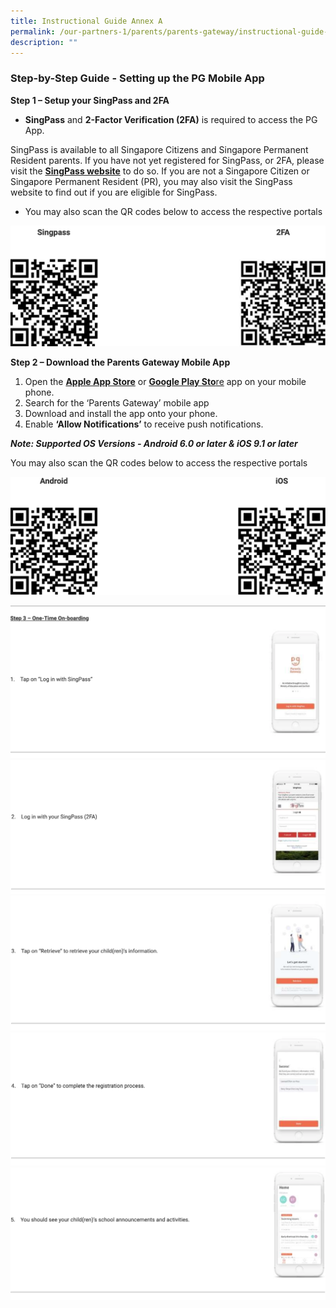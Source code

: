 ```yaml
---
title: Instructional Guide Annex A
permalink: /our-partners-1/parents/parents-gateway/instructional-guide-annex-a/
description: ""
---
```

### Step-by-Step Guide - Setting up the PG Mobile App

**Step 1 – Setup your SingPass and 2FA** 

  

*   **SingPass** and **2-Factor Verification (2FA)** is required to access the PG App. 

SingPass is available to all Singapore Citizens and Singapore Permanent Resident parents. If you have not yet registered for SingPass, or 2FA, please visit the [**SingPass website**](https://www.singpass.gov.sg/spauth/login/loginpage?URL=%2F&TAM_OP=login) to do so. If you are not a Singapore Citizen or Singapore Permanent Resident (PR), you may also visit the SingPass website to find out if you are eligible for SingPass.  

  

*   You may also scan the QR codes below to access the respective portals

![](/images/QR.png)

**Step 2 – Download the Parents Gateway Mobile App**

1.  Open the [**Apple App Store**](https://itunes.apple.com/sg/app/parents-gateway/id1267198708?mt=8) or [**Google Play Sto**re](https://play.google.com/store/apps/details?id=com.moe.pgp&hl=en_SG) app on your mobile phone.
2.  Search for the ‘Parents Gateway’ mobile app
3.  Download and install the app onto your phone.
4.  Enable **‘Allow Notifications’** to receive push notifications.

**_Note: Supported OS Versions - Android 6.0 or later & iOS 9.1 or later_**

You may also scan the QR codes below to access the respective portals

![](/images/QR%201.png)

![](/images/onboarding%201.png)
![](/images/onboarding%202.png)
![](/images/onboarding%203.png)
![](/images/onboarding%204.png)
![](/images/onboarding%205.png)